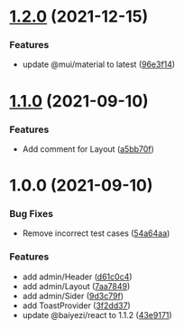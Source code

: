 # [1.2.0](https://github.com/baiyezi/mui/compare/v1.1.0...v1.2.0) (2021-12-15)


### Features

* update @mui/material to latest ([96e3f14](https://github.com/baiyezi/mui/commit/96e3f14ce89f47fbf3fa99f4c420c32851a4ad93))

# [1.1.0](https://github.com/baiyezi/mui/compare/v1.0.0...v1.1.0) (2021-09-10)


### Features

* Add comment for Layout ([a5bb70f](https://github.com/baiyezi/mui/commit/a5bb70f92b576d1a9b701ccdf6c770451e8c3ff2))

# 1.0.0 (2021-09-10)


### Bug Fixes

* Remove incorrect test cases ([54a64aa](https://github.com/baiyezi/mui/commit/54a64aabced52f5ad7ed3d463198ca43232cd157))


### Features

* add admin/Header ([d61c0c4](https://github.com/baiyezi/mui/commit/d61c0c478d564297da656a4752214e5dee5e3426))
* add admin/Layout ([7aa7849](https://github.com/baiyezi/mui/commit/7aa7849089417f1c9f395a73344f615260189abd))
* add admin/Sider ([9d3c79f](https://github.com/baiyezi/mui/commit/9d3c79f687cb29c92b712b45d692d5fe5b104d5a))
* add ToastProvider ([3f2dd37](https://github.com/baiyezi/mui/commit/3f2dd37324b24c4f56bf2725dab4a735ed1511e5))
* update @baiyezi/react to 1.1.2 ([43e9171](https://github.com/baiyezi/mui/commit/43e917164a18b41823cd6607d981b71c0d0207bf))

